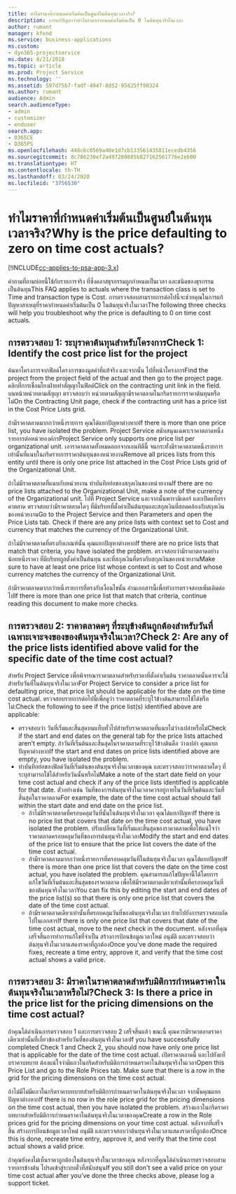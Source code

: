 ```yaml
---
title: ทำไมราคาที่กำหนดค่าเริ่มต้นเป็นศูนย์ในต้นทุนเวลาจริง?
description: การแก้ปัญหาว่าทำไมราคากำหนดค่าเริ่มต้นเป็น 0 ในต้นทุนจริงในเวลา
author: rumant
manager: kfend
ms.service: business-applications
ms.custom:
- dyn365-projectservice
ms.date: 8/21/2018
ms.topic: article
ms.prod: Project Service
ms.technology: ''
ms.assetid: 597d75b7-fadf-4947-8d52-95425ff90324
ms.author: rumant
audience: Admin
search.audienceType:
- admin
- customizer
- enduser
search.app:
- D365CE
- D365PS
ms.openlocfilehash: 448c6c0569a40e1d7cb133561435811ecedb4356
ms.sourcegitcommit: 8c786230ef2a497280885b827162561776e2eb00
ms.translationtype: HT
ms.contentlocale: th-TH
ms.lasthandoff: 03/24/2020
ms.locfileid: "3756530"
---
```

# <a name="why-is-the-price-defaulting-to-zero-on-time-cost-actuals"></a><span data-ttu-id="65581-103">ทำไมราคาที่กำหนดค่าเริ่มต้นเป็นศูนย์ในต้นทุนเวลาจริง?</span><span class="sxs-lookup"><span data-stu-id="65581-103">Why is the price defaulting to zero on time cost actuals?</span></span>

[!INCLUDE[cc-applies-to-psa-app-3.x](../includes/cc-applies-to-psa-app-3x.md)]

<span data-ttu-id="65581-104">คำถามที่ถามบ่อยนี้ใช้กับรายการจริง ที่ซึ่งคลาสธุรกรรมถูกกำหนดเป็นเวลา และชนิดของธุรกรรมเป็นต้นทุน</span><span class="sxs-lookup"><span data-stu-id="65581-104">This FAQ applies to actuals where the transaction class is set to Time and transaction type is Cost.</span></span> <span data-ttu-id="65581-105">การตรวจสอบสามรายการต่อไปนี้จะช่วยคุณในการแก้ปัญหาสาเหตุที่ราคากำหนดค่าเริ่มต้นเป็น 0 ในต้นทุนจริงในเวลา</span><span class="sxs-lookup"><span data-stu-id="65581-105">The following three checks will help you troubleshoot why the price is defaulting to 0 on time cost actuals.</span></span>
 
## <a name="check-1-identify-the-cost-price-list-for-the-project"></a><span data-ttu-id="65581-106">การตรวจสอบ 1: ระบุราคาต้นทุนสำหรับโครงการ</span><span class="sxs-lookup"><span data-stu-id="65581-106">Check 1: Identify the cost price list for the project</span></span>

<span data-ttu-id="65581-107">ค้นหาโครงการจากฟิลด์โครงการของมูลค่าที่แท้จริง และจากนั้น ไปที่หน้าโครงการ</span><span class="sxs-lookup"><span data-stu-id="65581-107">Find the project from the project field of the actual and then go to the project page.</span></span> <span data-ttu-id="65581-108">คลิกที่การเชื่อมโยงฝ่ายทำสัญญาในฟิลด์</span><span class="sxs-lookup"><span data-stu-id="65581-108">Click on the contracting unit link in the field.</span></span> <span data-ttu-id="65581-109">บนหน้าหน่วยตามสัญญา ตรวจสอบว่า หน่วยตามสัญญามีราคาตลาดในกริดรายการราคาต้นทุนหรือไม่</span><span class="sxs-lookup"><span data-stu-id="65581-109">On the Contracting Unit page, check if the contracting unit has a price list in the Cost Price Lists grid.</span></span>

<span data-ttu-id="65581-110">ถ้ามีราคาตลาดมากกว่าหนึ่งรายการ คุณได้แยกปัญหาต่างหาก</span><span class="sxs-lookup"><span data-stu-id="65581-110">If there is more than one price list, you have isolated the problem.</span></span> <span data-ttu-id="65581-111">Project Service สนับสนุนเฉพาะราคาตลาดหนึ่งรายการต่อหน่วยองค์กร</span><span class="sxs-lookup"><span data-stu-id="65581-111">Project Service only supports one price list per organizational unit.</span></span> <span data-ttu-id="65581-112">เอาราคาตลาดทั้งหมดออกจากเอนทิตีนี้ จนกระทั่งมีราคาตลาดหนึ่งรายการเท่านั้นที่แนบในกริดรายการราคาต้นทุนของหน่วยงาน</span><span class="sxs-lookup"><span data-stu-id="65581-112">Remove all prices lists from this entity until there is only one price list attached in the Cost Price Lists grid of the Organizational Unit.</span></span>

<span data-ttu-id="65581-113">ถ้าไม่มีราคาตลาดที่แนบกับหน่วยงาน ทำบันทึกย่อของสกุลเงินของหน่วยงาน</span><span class="sxs-lookup"><span data-stu-id="65581-113">If there are no price lists attached to the Organizational Unit, make a note of the currency of the Organizational unit.</span></span> <span data-ttu-id="65581-114">ไปที่ Project Service และจากนั้นพารามิเตอร์ และเปิดแท็บราคาตลาด ตรวจสอบว่ามีราคาตลาดใดๆ ที่มีบริบทที่ตั้งค่าเป็นต้นทุนและสกุลเงินที่สอดคล้องกับสกุลเงินของหน่วยงาน</span><span class="sxs-lookup"><span data-stu-id="65581-114">Go to the Project Service and then Parameters and open the Price Lists tab. Check if there are any price lists with context set to Cost and currency that matches the currency of the Organizational Unit.</span></span>
 
<span data-ttu-id="65581-115">ถ้าไม่มีราคาตลาดที่ตรงกับเกณฑ์นั้น คุณแยกปัญหาต่างหาก</span><span class="sxs-lookup"><span data-stu-id="65581-115">If there are no price lists that match that criteria, you have isolated the problem.</span></span> <span data-ttu-id="65581-116">ตรวจสอบว่ามีราคาตลาดอย่างน้อยหนึ่งราคา ที่มีบริบทถูกตั้งค่าเป็นต้นทุน และที่สกุลเงินที่ตรงกับสกุลเงินของหน่วยงาน</span><span class="sxs-lookup"><span data-stu-id="65581-116">Make sure to have at least one price list whose context is set to Cost and whose currency matches the currency of the Organizational Unit.</span></span>

<span data-ttu-id="65581-117">ถ้ามีราคาตลาดมากกว่าหนึ่งรายการที่ตรงกับเงื่อนไขนั้น อ่านเอกสารนี้เพื่อทำการตรวจสอบเพิ่มเติมต่อไป</span><span class="sxs-lookup"><span data-stu-id="65581-117">If there is more than one price list that match that criteria, continue reading this document to make more checks.</span></span>

## <a name="check-2-are-any-of-the-price-lists-identified-above-valid-for-the-specific-date-of-the-time-cost-actual"></a><span data-ttu-id="65581-118">การตรวจสอบ 2: ราคาตลาดดๆ ที่ระบุข้างต้นถูกต้องสำหรับวันที่เฉพาะเจาะจงของของต้นทุนจริงในเวลา?</span><span class="sxs-lookup"><span data-stu-id="65581-118">Check 2: Are any of the price lists identified above valid for the specific date of the time cost actual?</span></span>

<span data-ttu-id="65581-119">สำหรับ Project Service เพื่อพิจารณาราคาตลาดสำหรับราคาที่ตั้งค่าเริ่มต้น ราคาตลาดนั้นควรจะใช้สำหรับวันที่ในต้นทุนจริงในเวลา</span><span class="sxs-lookup"><span data-stu-id="65581-119">For Project Service to consider a price list for defaulting price, that price list should be applicable for the date on the time cost actual.</span></span> <span data-ttu-id="65581-120">ตรวจสอบรายการต่อไปนี้เพื่อดูว่า ราคาตลาดที่ระบุไว้ข้างต้นสามารถใช้ได้หรือไม่:</span><span class="sxs-lookup"><span data-stu-id="65581-120">Check the following to see if the price list(s) identified above are applicable:</span></span>

- <span data-ttu-id="65581-121">ตรวจสอบว่า วันที่เริ่มและสิ้นสุดบนแท็บทั่วไปสำหรับราคาตลาดที่แนบไม่ว่างเปล่าหรือไม่</span><span class="sxs-lookup"><span data-stu-id="65581-121">Check if the start and end dates on the general tab for the price lists attached aren’t empty.</span></span> <span data-ttu-id="65581-122">ถ้าวันที่เริ่มต้นและสิ้นสุดในราคาตลาดที่ระบุไว้ข้างต้นคือ ว่างเปล่า คุณแยกปัญหาต่างหาก</span><span class="sxs-lookup"><span data-stu-id="65581-122">If the start and end dates on price lists identified above are empty, you have isolated the problem.</span></span> 
- <span data-ttu-id="65581-123">ทำบันทึกย่อของฟิลด์วันที่เริ่มต้นของต้นทุนจริงในเวลาของคุณ และตรวจสอบว่าราคาตลาดใดๆ ที่ระบุสามารถใช้ได้สำหรับวันนั้นหรือไม่</span><span class="sxs-lookup"><span data-stu-id="65581-123">Make a note of the start date field on your time cost actual and check if any of the price lists identified is applicable for that date.</span></span> <span data-ttu-id="65581-124">ตัวอย่างเช่น วันที่ของการต้นทุนจริงในเวลาควรอยู่ภายในวันที่เริ่มต้นและวันที่สิ้นสุดในราคาตลาด</span><span class="sxs-lookup"><span data-stu-id="65581-124">For example, the date of the time cost actual should fall within the start date and end date on the price list.</span></span> 
    - <span data-ttu-id="65581-125">ถ้าไม่มีราคาตลาดที่ครอบคลุมวันที่นั้นในต้นทุนจริงในเวลา คุณได้แยกปัญหา</span><span class="sxs-lookup"><span data-stu-id="65581-125">If there is no price list that covers that date on the time cost actual, you have isolated the problem.</span></span> <span data-ttu-id="65581-126">ปรับเปลี่ยนวันที่เริ่มและสิ้นสุดของราคาตลาดเพื่อให้แน่ใจว่า ราคาตลาดครอบคลุมวันที่ของการต้นทุนจริงในเวลา</span><span class="sxs-lookup"><span data-stu-id="65581-126">Modify the start and end dates of the price list to ensure that the price list covers the date of the time cost actual.</span></span> 
    - <span data-ttu-id="65581-127">ถ้ามีราคาตลาดมากกว่าหนึ่งรายการที่ครอบคลุมวันที่ในต้นทุนจริงในเวลา คุณได้แยกปัญหา</span><span class="sxs-lookup"><span data-stu-id="65581-127">If there is more than one price list that covers the date on the time cost actual, you have isolated the problem.</span></span> <span data-ttu-id="65581-128">คุณสามารถแก้ไขปัญหานี้ได้โดยการแก้ไขวันที่เริ่มต้นและสิ้นสุดของราคาตลาด เพื่อให้มีราคาตลาดเดียวเท่านั้นที่ครอบคลุมวันที่ของต้นทุนจริงในเวลา</span><span class="sxs-lookup"><span data-stu-id="65581-128">You can fix this by editing the start and end dates of the price list(s) so that there is only one price list that covers the date of the time cost actual.</span></span> 
    - <span data-ttu-id="65581-129">ถ้ามีราคาตลาดเดียวเท่านั้นที่ครอบคลุมวันที่ของต้นทุนจริงในเวลา ย้ายไปยังการตรวจสอบถัดไปในเอกสาร</span><span class="sxs-lookup"><span data-stu-id="65581-129">If there is only one price list that covers that date of the time cost actual, move to the next check in the document.</span></span>
<span data-ttu-id="65581-130">หลังจากที่คุณเสร็จสิ้นการทำการแก้ไขที่จำเป็น สร้างการป้อนข้อมูลเวลาใหม่ อนุมัติ และตรวจสอบว่า ต้นทุนจริงในเวลาแสดงราคาที่ถูกต้อง</span><span class="sxs-lookup"><span data-stu-id="65581-130">Once you’ve done made the required fixes, recreate a time entry, approve it, and verify that the time cost actual shows a valid price.</span></span>

## <a name="check-3-is-there-a-price-in-the-price-list-for-the-pricing-dimensions-on-the-time-cost-actual"></a><span data-ttu-id="65581-131">การตรวจสอบ 3: มีราคาในราคาตลาดสำหรับมิติการกำหนดราคาในต้นทุนจริงในเวลาหรือไม่?</span><span class="sxs-lookup"><span data-stu-id="65581-131">Check 3: Is there a price in the price list for the pricing dimensions on the time cost actual?</span></span>

<span data-ttu-id="65581-132">ถ้าคุณได้ดำเนินการตรวจสอบ 1 และการตรวจสอบ 2 เสร็จสิ้นแล้ว ขณะนี้ คุณควรมีราคาตลาดราคาเดียวเท่านั้นที่เกี่ยวข้องสำหรับวันที่ของต้นทุนจริงในเวลา</span><span class="sxs-lookup"><span data-stu-id="65581-132">If you have successfully completed Check 1 and Check 2, you should now have only one price list that is applicable for the date of the time cost actual.</span></span> <span data-ttu-id="65581-133">เปิดราคาตลาดนี้ และไปยังแท็บราคาบทบาท ต้องแน่ใจว่ามีแถวในกริดสำหรับมิติการกำหนดราคาในต้นทุนจริงในเวลา</span><span class="sxs-lookup"><span data-stu-id="65581-133">Open this Price List and go to the Role Prices tab. Make sure that there is a row in the grid for the pricing dimensions on the time cost actual.</span></span>

<span data-ttu-id="65581-134">ถ้าไม่มีไม่มีแถวในกริดราคาบทบาทสำหรับมิติการกำหนดราคาในต้นทุนจริงในเวลา จากนั้นคุณแยกปัญหาต่างหาก</span><span class="sxs-lookup"><span data-stu-id="65581-134">If there is no row in the role price grid for the pricing dimensions on the time cost actual, then you have isolated the problem.</span></span> <span data-ttu-id="65581-135">สร้างแถวในกริดราคาบทบาทสำหรับมิติการกำหนดราคาในต้นทุนจริงในเวลาของคุณ</span><span class="sxs-lookup"><span data-stu-id="65581-135">Create a row in the Role prices grid for the pricing dimensions on your time cost actual.</span></span> <span data-ttu-id="65581-136">หลังจากที่เสร็จสิ้น สร้างการป้อนข้อมูลเวลาใหม่ อนุมัติ และตรวจสอบว่าต้นทุนจริงในเวลาแสดงราคาที่ถูกต้อง</span><span class="sxs-lookup"><span data-stu-id="65581-136">Once this is done, recreate time entry, approve it, and verify that the time cost actual shows a valid price.</span></span>
 
<span data-ttu-id="65581-137">ถ้าคุณยังคงไม่เห็นราคาถูกต้องในต้นทุนจริงในเวลาของคุณ หลังจากที่คุณได้ดำเนินการตรวจสอบสามรายการข้างต้น โปรดเข้าสู่ระบบตั๋วที่สนับสนุน</span><span class="sxs-lookup"><span data-stu-id="65581-137">If you still don't see a valid price on your time cost actual after you’ve done the three checks above, please log a support ticket.</span></span>



